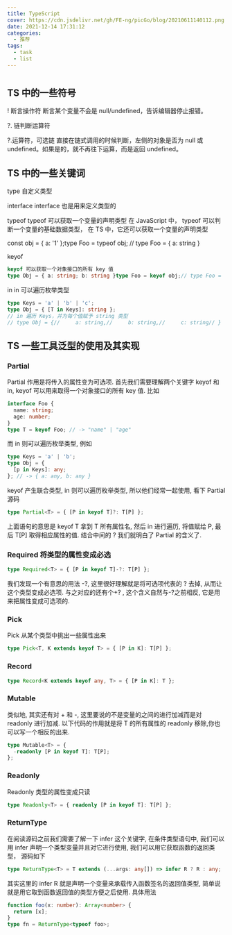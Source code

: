 ```yaml
---
title: TypeScript
cover: https://cdn.jsdelivr.net/gh/FE-ng/picGo/blog/20210611140112.png
date: 2021-12-14 17:31:12
categories:
  - 推荐
tags:
  - task
  - list
---
```


#

## TS 中的一些符号

! 断言操作符
断言某个变量不会是 null/undefined，告诉编辑器停止报错。

?. 链判断运算符

?.运算符，可选链
直接在链式调用的时候判断，左侧的对象是否为 null 或 undefined。如果是的，就不再往下运算，而是返回 undefined。

## TS 中的一些关键词

type
自定义类型

interface
interface 也是用来定义类型的

typeof
typeof 可以获取一个变量的声明类型
在 JavaScript 中， typeof 可以判断一个变量的基础数据类型， 在 TS 中，它还可以获取一个变量的声明类型

const obj = { a: '1' };type Foo = typeof obj; // type Foo = { a: string }

keyof

```ts
keyof 可以获取一个对象接口的所有 key 值
type Obj = { a: string; b: string }type Foo = keyof obj;// type Foo = 'a' | 'b';
```

in
in 可以遍历枚举类型

```ts
type Keys = 'a' | 'b' | 'c';
type Obj = { [T in Keys]: string };
// in 遍历 Keys，并为每个值赋予 string 类型
// type Obj = {//     a: string,//     b: string,//     c: string// }
```

## TS 一些工具泛型的使用及其实现

### Partial

Partial 作用是将传入的属性变为可选项.
首先我们需要理解两个关键字 keyof 和 in, keyof 可以用来取得一个对象接口的所有 key 值.
比如

```ts
interface Foo {
  name: string;
  age: number;
}
type T = keyof Foo; // -> "name" | "age"
```

而 in 则可以遍历枚举类型, 例如

```ts
type Keys = 'a' | 'b';
type Obj = {
  [p in Keys]: any;
}; // -> { a: any, b: any }
```

keyof 产生联合类型, in 则可以遍历枚举类型, 所以他们经常一起使用, 看下 Partial 源码

```ts
type Partial<T> = { [P in keyof T]?: T[P] };
```

上面语句的意思是 keyof T 拿到 T 所有属性名, 然后 in 进行遍历, 将值赋给 P, 最后 T[P] 取得相应属性的值.
结合中间的 ? 我们就明白了 Partial 的含义了.

### Required 将类型的属性变成必选

```ts
type Required<T> = { [P in keyof T]-?: T[P] };
```

我们发现一个有意思的用法 -?, 这里很好理解就是将可选项代表的 ? 去掉, 从而让这个类型变成必选项. 与之对应的还有个+? , 这个含义自然与-?之前相反, 它是用来把属性变成可选项的.

### Pick

Pick 从某个类型中挑出一些属性出来

```ts
type Pick<T, K extends keyof T> = { [P in K]: T[P] };
```

### Record

```ts
type Record<K extends keyof any, T> = { [P in K]: T };
```

### Mutable

类似地, 其实还有对 + 和 -, 这里要说的不是变量的之间的进行加减而是对 readonly 进行加减.
以下代码的作用就是将 T 的所有属性的 readonly 移除,你也可以写一个相反的出来.

```ts
type Mutable<T> = {
  -readonly [P in keyof T]: T[P];
};
```

### Readonly

Readonly 类型的属性变成只读

```ts
type Readonly<T> = { readonly [P in keyof T]: T[P] };
```

### ReturnType

在阅读源码之前我们需要了解一下 infer 这个关键字, 在条件类型语句中, 我们可以用 infer 声明一个类型变量并且对它进行使用,
我们可以用它获取函数的返回类型， 源码如下

```ts
type ReturnType<T> = T extends (...args: any[]) => infer R ? R : any;
```

其实这里的 infer R 就是声明一个变量来承载传入函数签名的返回值类型, 简单说就是用它取到函数返回值的类型方便之后使用.
具体用法

```ts
function foo(x: number): Array<number> {
  return [x];
}
type fn = ReturnType<typeof foo>;
```
